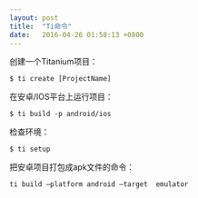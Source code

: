 ```yaml
---
layout: post
title:  "Ti命令"
date:   2016-04-26 01:58:13 +0800
---
```

创建一个Titanium项目：

```
$ ti create [ProjectName]
```

在安卓/IOS平台上运行项目：

```
$ ti build -p android/ios
```

检查环境：

```
$ ti setup
```

把安卓项目打包成apk文件的命令：

```
ti build —platform android —target  emulator
```